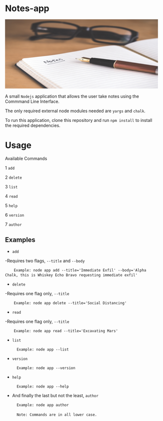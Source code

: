 # Notes-app 
![image of note and pen](note.jpg)

A small ```Nodejs``` application that allows the user take notes using the Commmand Line Interface.

The only required external node modules needed are ```yargs``` and ```chalk```.

To run this application, clone this repository and run ```npm install``` to install the required dependencies.

# Usage

Available Commands

1 ```add```

2 ```delete```

3 ```list```

4 ```read```

5 ```help```

6 ```version```

7 ```author```

## Examples

* ```add```

-Requires two flags, ```--title``` and ```--body```

        Example: node app add --title='Immediate Exfil' --body='Alpha Chalk, this is Whiskey Echo Bravo requesting immediate exfil'

* ```delete```

-Requires one flag only, ```--title```

        Example: node app delete --title='Social Distancing'

* ```read```

-Requires one flag only, ```--title```

        Example: node app read --title='Excavating Mars'

* ```list```

        Example: node app --list

* ```version```

        Example: node app --version

* ```help```

        Example: node app --help

* And finally the last but not the least, ```author```

        Example: node app author

        Note: Commands are in all lower case.
